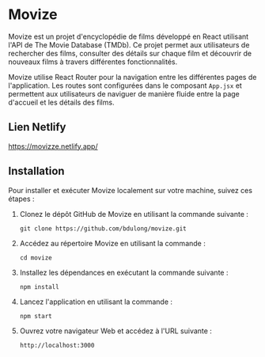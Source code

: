 # Movize

Movize est un projet d'encyclopédie de films développé en React utilisant l'API de The Movie Database (TMDb). Ce projet permet aux utilisateurs de rechercher des films, consulter des détails sur chaque film et découvrir de nouveaux films à travers différentes fonctionnalités.

Movize utilise React Router pour la navigation entre les différentes pages de l'application. Les routes sont configurées dans le composant `App.jsx` et permettent aux utilisateurs de naviguer de manière fluide entre la page d'accueil et les détails des films.

## Lien Netlify
https://movizze.netlify.app/

## Installation

Pour installer et exécuter Movize localement sur votre machine, suivez ces étapes :

1. Clonez le dépôt GitHub de Movize en utilisant la commande suivante :
   
   ```
   git clone https://github.com/bdulong/movize.git
   ```

2. Accédez au répertoire Movize en utilisant la commande :
   
   ```
   cd movize
   ```

3. Installez les dépendances en exécutant la commande suivante :
   
   ```
   npm install
   ```

4. Lancez l'application en utilisant la commande :
   
   ```
   npm start
   ```

5. Ouvrez votre navigateur Web et accédez à l'URL suivante :
   
   ```
   http://localhost:3000
   ```
